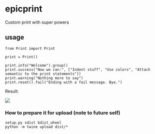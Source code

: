 # epicprint
Custom print with super powers

## usage
```
from Print import Print

print = Print()

print.info("Welcome").group()
print.success("Now we can:", ["Indent stuff", "Use colors", "Attach semantic to the print statements"])
print.warning("Nothing more to say")
print.reset().fail("Ending with a fail message. Bye.")
```
Result: 

<img src="epicprint.png">

### How to prepare it for upload (note to future self)
```
setup.py sdist bdist_wheel
python -m twine upload dist/*
 ```